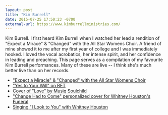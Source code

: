 ```yaml
---
layout: post
title: "Kim Burrell"
date: 2015-07-25 17:50:23 -0700
external-url: https://www.kimburrellministries.com/
---
```


Kim Burrell. I first heard Kim Burrell when I watched her lead a rendition
of "Expect a Mirace" & "Changed" with the All Star Womens Choir. A friend
of mine showed it to me after my first year of college and I was
immediately hooked. I loved the vocal acrobatics, her intense spirit, and
her confidence in leading and preaching. This page serves as a compilation
of my favourite Kim Burrell performances. Many of these are live -- I think
she's much better live than on her records.

- ["Expect a Miracle" & "Changed" with the All Star Womens Choir](https://www.youtube.com/watch?v=pLF77njZDdE&feature=youtu.be)
- ["Yes to Your Will" on BET](https://www.youtube.com/watch?v=LZENyLFuANQ)
- [Cover of "Love" by Musiq Soulchild](https://www.youtube.com/watch?v=pLF77njZDdE&feature=youtu.be)
- ["Change Had to Come" personalized cover for Whitney Houston's Funeral](https://www.youtube.com/watch?v=KwOgnKc3yqg)
- [Singing "I Look to You" with Whitney Houston](https://www.youtube.com/watch?v=SPzt3wM9XIU)
